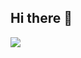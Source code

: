 ## Hi there 👋

<img align="center" style="padding-bottom:12px;" src="https://lanyard.cnrad.dev/api/444660512983089156"></img>
